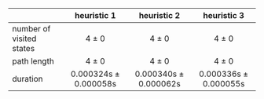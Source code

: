 | |heuristic 1|heuristic 2|heuristic 3|
|-|:-:|:-:|:-:|
|number of visited states|4 ± 0|4 ± 0|4 ± 0|
|path length|4 ± 0|4 ± 0|4 ± 0|
|duration|0.000324s ± 0.000058s|0.000340s ± 0.000062s|0.000336s ± 0.000055s|